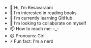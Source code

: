 - 👋 Hi, I’m Kesavaraani
- 👀 I’m interested in reading books
- 🌱 I’m currently learning GitHub
- 💞️ I’m looking to collaborate on myself
- 📫 How to reach me: -_-
- 😄 Pronouns: Girl
- ⚡ Fun fact: I'm a nerd
<!---
Kesavaraani/Kesavaraani is a ✨ special ✨ repository because its `README.md` (this file) appears on your GitHub profile.
You can click the Preview link to take a look at your changes.
--->
